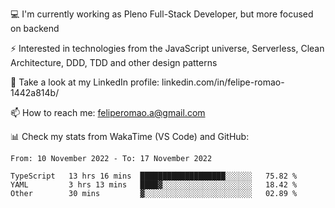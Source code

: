 💻 I'm currently working as Pleno Full-Stack Developer, but more focused on backend

⚡ Interested in technologies from the JavaScript universe, Serverless, Clean Architecture, DDD, TDD and other design patterns

👥 Take a look at my LinkedIn profile: linkedin.com/in/felipe-romao-1442a814b/

📫 How to reach me: feliperomao.a@gmail.com

📊 Check my stats from WakaTime (VS Code) and GitHub:

<!--START_SECTION:waka-->

```text
From: 10 November 2022 - To: 17 November 2022

TypeScript   13 hrs 16 mins  ███████████████████░░░░░░   75.82 %
YAML         3 hrs 13 mins   ████▓░░░░░░░░░░░░░░░░░░░░   18.42 %
Other        30 mins         ▓░░░░░░░░░░░░░░░░░░░░░░░░   02.89 %
```

<!--END_SECTION:waka-->
